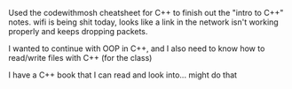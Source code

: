 Used the codewithmosh cheatsheet for C++ to finish out the "intro to C++" notes.
wifi is being shit today, looks like a link in the network isn't working properly and keeps dropping packets.

I wanted to continue with OOP in C++, and I also need to know how to read/write files with C++ (for the class) 

I have a C++ book that I can read and look into... might do that 

